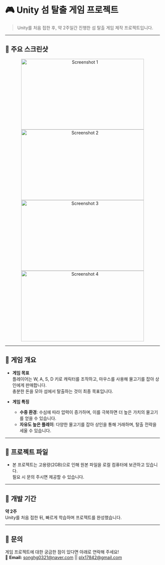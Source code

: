 # 🎮 Unity 섬 탈출 게임 프로젝트

> Unity를 처음 접한 후, 약 2주일간 진행한 섬 탈출 게임 제작 프로젝트입니다.

---

## 📸 주요 스크린샷
<p align="center">
  <img src="https://github.com/user-attachments/assets/95f4a38b-1df3-40a9-87f6-fba325996ed3" width="400" height="230" alt="Screenshot 1"/>
  <img src="https://github.com/user-attachments/assets/a64feb92-7be7-493c-afaf-4c46f574b6a0" width="400" height="230" alt="Screenshot 2"/>
  <img src="https://github.com/user-attachments/assets/f7b7f451-8308-451d-98d7-e48388a6ce7d" width="400" height="230" alt="Screenshot 3"/>
  <img src="https://github.com/user-attachments/assets/727a97a7-e13d-42dc-b880-7bd8e5523775" width="400" height="230" alt="Screenshot 4"/>
</p>

---

## 📝 게임 개요

- **게임 목표**  
  플레이어는 W, A, S, D 키로 캐릭터를 조작하고, 마우스를 사용해 물고기를 잡아 상인에게 판매합니다.  
  충분한 돈을 모아 섬에서 탈출하는 것이 최종 목표입니다.

- **게임 특징**
  - **수중 환경**: 수심에 따라 압력이 증가하며, 이를 극복하면 더 높은 가치의 물고기를 얻을 수 있습니다.  
  - **자유도 높은 플레이**: 다양한 물고기를 잡아 상인을 통해 거래하며, 탈출 전략을 세울 수 있습니다.

---

## 📂 프로젝트 파일

- 본 프로젝트는 고용량(2GB)으로 인해 원본 파일을 로컬 컴퓨터에 보관하고 있습니다.  
  필요 시 문의 주시면 제공할 수 있습니다.

---

## 📌 개발 기간
**약 2주**  
Unity를 처음 접한 뒤, 빠르게 학습하며 프로젝트를 완성했습니다.

---

## 📧 문의
게임 프로젝트에 대한 궁금한 점이 있다면 아래로 연락해 주세요!  
📩 **Email:** songhg0321@naver.com || plx17842@gmail.com
